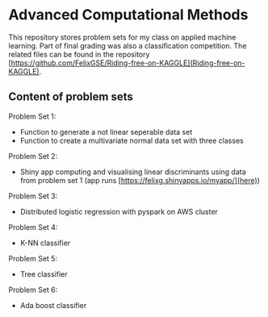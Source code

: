 # Advanced Computational Methods

This repository stores problem sets for my class on applied machine learning. 
Part of final grading was also a classification competition. The related files can be found
in the repository [https://github.com/FelixGSE/Riding-free-on-KAGGLE](Riding-free-on-KAGGLE).

## Content of problem sets

Problem Set 1:

- Function to generate a not linear seperable data set
- Function to create a multivariate normal data set with three classes

Problem Set 2:

- Shiny app computing and visualising linear discriminants using data from problem set 1 (app runs [https://felixg.shinyapps.io/myapp/](here))

Problem Set 3:

- Distributed logistic regression with pyspark on AWS cluster

Problem Set 4:

- K-NN classifier

Problem Set 5:

- Tree classifier

Problem Set 6:

- Ada boost classifier

